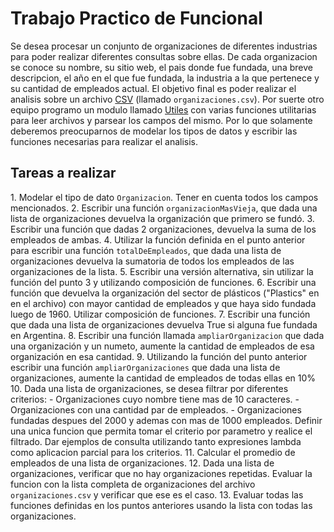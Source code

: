 # Trabajo Practico de Funcional

Se desea procesar un conjunto de organizaciones de diferentes industrias para poder realizar diferentes consultas sobre ellas.
De cada organizacion se conoce su nombre, su sitio web, el pais donde fue fundada, una breve descripcion, el año en el que fue fundada, la industria a la que pertenece y su cantidad de empleados actual.
El objetivo final es poder realizar el analisis sobre un archivo [CSV](https://es.wikipedia.org/wiki/Valores_separados_por_comas) (llamado `organizaciones.csv`).
Por suerte otro equipo programo un modulo llamado [Utiles](/Utiles.hs) con varias funciones utilitarias para leer archivos y parsear los campos del mismo. Por lo que solamente deberemos preocuparnos de modelar los tipos de datos y escribir las funciones necesarias para realizar el analisis.

## Tareas a realizar

1.⁠ ⁠Modelar el tipo de dato `Organizacion`. Tener en cuenta todos los campos mencionados.
2.⁠ ⁠Escribir una función `organizacionMasVieja`, que dada una lista de organizaciones devuelva la organización que primero se fundó.
3.⁠ ⁠⁠Escribir una función que dadas 2 organizaciones, devuelva la suma de los empleados de ambas.
4.⁠ ⁠⁠Utilizar la función definida en el punto anterior para escribir una función `totalDeEmpleados`, que dada una lista de organizaciones devuelva la sumatoria de todos los empleados de las organizaciones de la lista. 
5.⁠ ⁠⁠Escribir una versión alternativa, sin utilizar la función del punto 3 y utilizando composición de funciones.
6.⁠ ⁠Escribir una función que devuelva la organización del sector de plásticos ("Plastics" en en el archivo) con mayor cantidad de empleados y que haya sido fundada luego de 1960. Utilizar composición de funciones.
7.⁠ ⁠⁠Escribir una función que dada una lista de organizaciones devuelva True si alguna fue fundada en Argentina.
8.⁠ ⁠⁠Escribir una función llamada `ampliarOrganizacion` que dada una organización y un numeto, aumente la cantidad de empleados de esa organización en esa cantidad.
9.⁠ ⁠⁠Utilizando la función del punto anterior escribir una función `ampliarOrganizaciones` que dada una lista de organizaciones, aumente la cantidad de empleados de todas ellas en 10%
10. Dada una lista de organizaciones, se desea filtrar por diferentes criterios:
    - Organizaciones cuyo nombre tiene mas de 10 caracteres.
    - Organizaciones con una cantidad par de empleados.
    - Organizaciones fundadas despues del 2000 y ademas con mas de 1000 empleados.
Definir una unica funcion que permita tomar el criterio por parametro y realice el filtrado.
Dar ejemplos de consulta utilizando tanto expresiones lambda como aplicacion parcial para los criterios.
11. Calcular el promedio de empleados de una lista de organizaciones.
12. Dada una lista de organizaciones, verificar que no hay organizaciones repetidas. Evaluar la funcion con la lista completa de organizaciones del archivo `organizaciones.csv` y verificar que ese es el caso.
13. Evaluar todas las funciones definidas en los puntos anteriores usando la lista con todas las organizaciones.